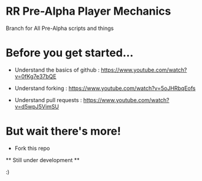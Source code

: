 # RR Pre-Alpha Player Mechanics

Branch for All Pre-Alpha scripts and things

# Before you get started...

- Understand the basics of github : https://www.youtube.com/watch?v=0fKg7e37bQE

- Understand forking : https://www.youtube.com/watch?v=5oJHRbqEofs

- Understand pull requests : https://www.youtube.com/watch?v=d5wpJ5VimSU
 
# But wait there's more!

- Fork this repo
 

** Still under development **

:)
